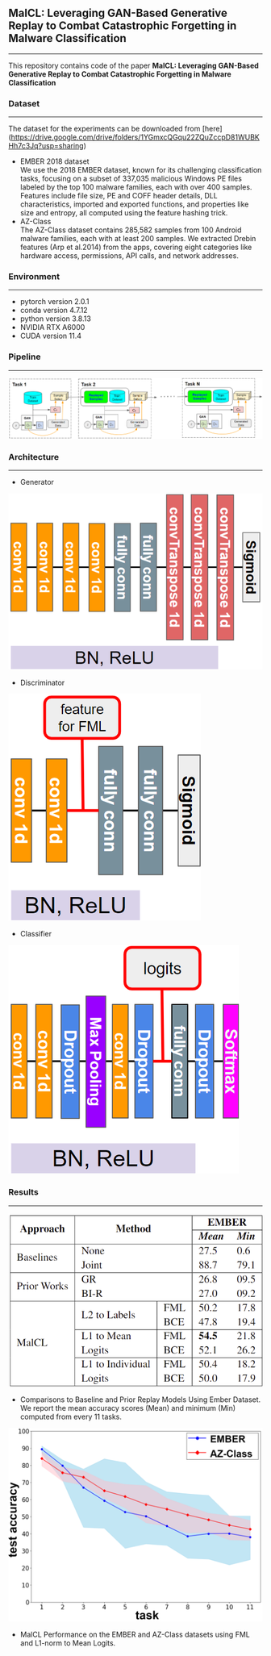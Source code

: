 ## MalCL: Leveraging GAN-Based Generative Replay to Combat Catastrophic Forgetting in Malware Classification

---

This repository contains code of the paper __MalCL: Leveraging GAN-Based Generative Replay to Combat Catastrophic Forgetting in Malware Classification__



### Dataset
---
The dataset for the experiments can be downloaded from [here] (https://drive.google.com/drive/folders/1YGmxcQGqu22ZQuZccpD81WUBKHh7c3Jq?usp=sharing)

* EMBER 2018 dataset    
We use the 2018 EMBER dataset, known for its challenging classification tasks, focusing on a subset of 337,035 malicious Windows PE files labeled by the top 100
malware families, each with over 400 samples. Features include file size, PE and COFF header details, DLL characteristics, imported and exported functions, and properties
like size and entropy, all computed using the feature hashing trick.
* AZ-Class    
The AZ-Class dataset contains 285,582 samples from 100 Android malware families, each with at least 200 samples. We extracted Drebin features (Arp et al.2014) from the apps, covering eight categories like hardware access, permissions, API calls, and network addresses.

### Environment
---
* pytorch version 2.0.1
* conda version 4.7.12
* python version 3.8.13
* NVIDIA RTX A6000
* CUDA version 11.4


### Pipeline
---
![pipeline](https://github.com/MalwareReplayGAN/MalCL/blob/master/Repo_img/pipeline_new.png)


### Architecture
---
* Generator


![Generator](https://github.com/MalwareReplayGAN/MalCL/blob/master/Repo_img/Generator.png)


* Discriminator

  
![Discriminator](https://github.com/MalwareReplayGAN/MalCL/blob/master/Repo_img/Discriminator.png)


* Classifier

  
![Classifier](https://github.com/MalwareReplayGAN/MalCL/blob/master/Repo_img/Classifier.png)


### Results
---

![Table](https://github.com/MalwareReplayGAN/MalCL/blob/master/Repo_img/table.png)    
* Comparisons to Baseline and Prior Replay Models Using Ember Dataset. We report the mean accuracy scores (Mean) and minimum (Min) computed from every 11 tasks.    

![graph](https://github.com/MalwareReplayGAN/MalCL/blob/master/Repo_img/EMBERvsAZ.png)    
* MalCL Performance on the EMBER and AZ-Class datasets using FML and L1-norm to Mean Logits.    



